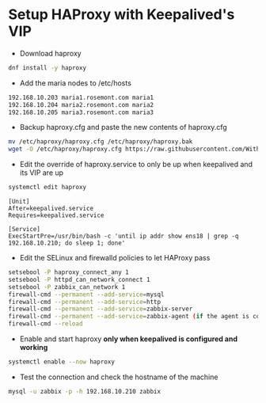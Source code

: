 # Setup HAProxy with Keepalived's VIP
* Download haproxy
```bash
dnf install -y haproxy
```

* Add the maria nodes to /etc/hosts
```bash
192.168.10.203 maria1.rosemont.com maria1
192.168.10.204 maria2.rosemont.com maria2
192.168.10.205 maria3.rosemont.com maria3
```

* Backup haproxy.cfg and paste the new contents of haproxy.cfg
```bash
mv /etc/haproxy/haproxy.cfg /etc/haproxy/haproxy.bak
wget -O /etc/haproxy/haproxy.cfg https://raw.githubusercontent.com/WitherMonarch/zabbix/refs/heads/main/infra/haproxy.cfg
```


* Edit the override of haproxy.service to only be up when keepalived and its VIP are up
```bash
systemctl edit haproxy
```
	[Unit]
	After=keepalived.service
	Requires=keepalived.service

	[Service]
	ExecStartPre=/usr/bin/bash -c 'until ip addr show ens18 | grep -q 192.168.10.210; do sleep 1; done'

* Edit the SELinux and firewalld policies to let HAProxy pass
```bash
setsebool -P haproxy_connect_any 1
setsebool -P httpd_can_network_connect 1
setsebool -P zabbix_can_network 1
firewall-cmd --permanent --add-service=mysql
firewall-cmd --permanent --add-service=http
firewall-cmd --permanent --add-service=zabbix-server
firewall-cmd --permanent --add-service=zabbix-agent (if the agent is configured on this machine)
firewall-cmd --reload
```

* Enable and start haproxy **only when keepalived is configured and working**
```bash
systemctl enable --now haproxy
```

* Test the connection and check the hostname of the machine
```bash
mysql -u zabbix -p -h 192.168.10.210 zabbix
```
